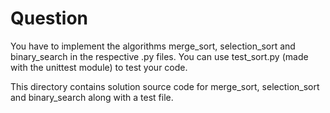 # Question

You have to implement the algorithms merge_sort, selection_sort and binary_search in the respective .py files.
You can use test_sort.py (made with the unittest module) to test your code.

This directory contains solution source code for merge_sort, selection_sort and binary_search along with a test file.
